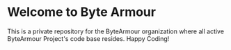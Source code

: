 # Welcome to Byte Armour

This is a private repository for the ByteArmour organization where all active ByteArmour Project's code base resides. Happy Coding!
